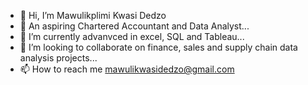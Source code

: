- 👋 Hi, I’m Mawulikplimi Kwasi Dedzo
- 👀 An aspiring Chartered Accountant and Data Analyst...
- 🌱 I’m currently advanvced in excel, SQL and Tableau...
- 💞️ I’m looking to collaborate on finance,  sales and supply chain data analysis projects...
- 📫 How to reach me mawulikwasidedzo@gmail.com

<!---
mawulikd/mawulikd is a ✨ special ✨ repository because its `README.md` (this file) appears on your GitHub profile.
You can click the Preview link to take a look at your changes.
--->

